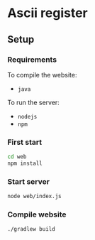 # Ascii register

## Setup

### Requirements

To compile the website:
- `java`

To run the server:
- `nodejs`
- `npm`

### First start

```bash
cd web
npm install
```

### Start server

```bash
node web/index.js
```

### Compile website

```bash
./gradlew build
```
